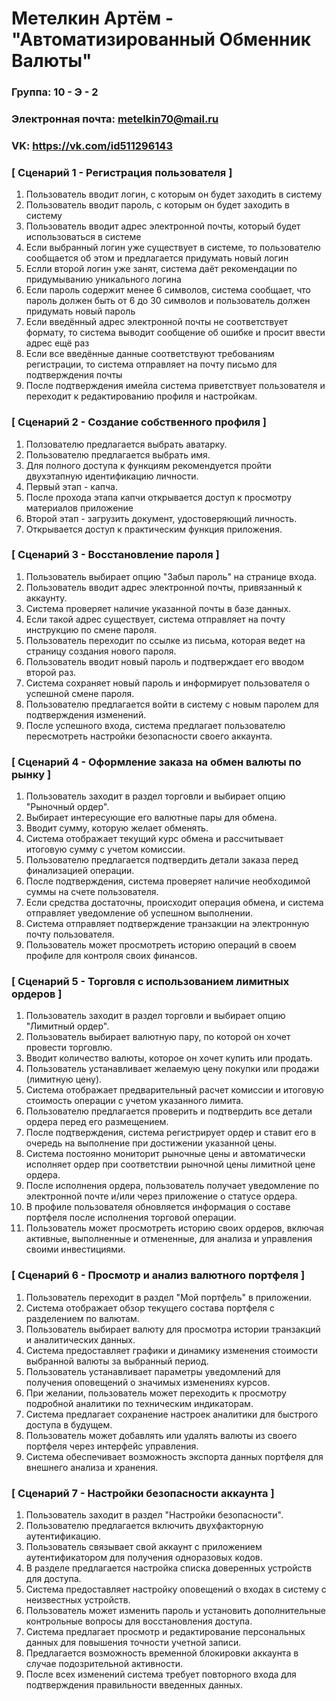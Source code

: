 # Метелкин Артём - "Автоматизированный Обменник Валюты"

### Группа: 10 - Э - 2
### Электронная почта: metelkin70@mail.ru
### VK: https://vk.com/id511296143


### [ Сценарий 1 - Регистрация пользователя ]

1. Пользователь вводит логин, с которым он будет заходить в систему
2. Пользователь вводит пароль, с которым он будет заходить в систему
3. Пользователь вводит адрес электронной почты, который будет использоваться в системе
4. Если выбранный логин уже существует в системе, то пользователю сообщается об этом и предлагается придумать новый логин
5. Еслли второй логин уже занят, система даёт рекомендации по придумыванию уникального логина
6. Если пароль содержит менее 6 символов, система сообщает, что пароль должен быть от 6 до 30 символов и пользователь должен придумать новый пароль
7. Если введённый адрес электронной почты не соответствует формату, то система выводит сообщение об ошибке и просит ввести адрес ещё раз
8. Если все введённые данные соответствуют требованиям регистрации, то система отправляет на почту письмо для подтверждения почты
9. После подтверждения имейла система приветствует пользователя и переходит к редактированию профиля и настройкам.

### [ Сценарий 2 - Создание собственного профиля ]

1. Ползователю предлагается выбрать аватарку.
2. Пользователю предлагается выбрать имя.
3. Для полного доступа к функциям рекомендуется пройти двухэтапную идентификацию личности.
4. Первый этап - капча.
5. После прохода этапа капчи открывается доступ к просмотру материалов приложение
6. Второй этап - загрузить документ, удостоверяющий личность.
7. Открывается доступ к практическим функция приложения.

### [ Сценарий 3 - Восстановление пароля ]

1. Пользователь выбирает опцию "Забыл пароль" на странице входа.
2. Пользователь вводит адрес электронной почты, привязанный к аккаунту.
3. Система проверяет наличие указанной почты в базе данных.
4. Если такой адрес существует, система отправляет на почту инструкцию по смене пароля.
5. Пользователь переходит по ссылке из письма, которая ведет на страницу создания нового пароля.
6. Пользователь вводит новый пароль и подтверждает его вводом второй раз.
7. Система сохраняет новый пароль и информирует пользователя о успешной смене пароля.
8. Пользователю предлагается войти в систему с новым паролем для подтверждения изменений.
9. После успешного входа, система предлагает пользователю пересмотреть настройки безопасности своего аккаунта.

### [ Сценарий 4 - Оформление заказа на обмен валюты по рынку ]

1. Пользователь заходит в раздел торговли и выбирает опцию "Рыночный ордер".
2. Выбирает интересующие его валютные пары для обмена.
3. Вводит сумму, которую желает обменять.
4. Система отображает текущий курс обмена и рассчитывает итоговую сумму с учетом комиссии.
5. Пользователю предлагается подтвердить детали заказа перед финализацией операции.
6. После подтверждения, система проверяет наличие необходимой суммы на счете пользователя.
7. Если средства достаточны, происходит операция обмена, и система отправляет уведомление об успешном выполнении.
8. Система отправляет подтверждение транзакции на электронную почту пользователя.
9. Пользователь может просмотреть историю операций в своем профиле для контроля своих финансов.

### [ Сценарий 5 - Торговля с использованием лимитных ордеров ]

1. Пользователь заходит в раздел торговли и выбирает опцию "Лимитный ордер".
2. Пользователь выбирает валютную пару, по которой он хочет провести торговлю.
3. Вводит количество валюты, которое он хочет купить или продать.
4. Пользователь устанавливает желаемую цену покупки или продажи (лимитную цену).
5. Система отображает предварительный расчет комиссии и итоговую стоимость операции с учетом указанного лимита.
6. Пользователю предлагается проверить и подтвердить все детали ордера перед его размещением.
7. После подтверждения, система регистрирует ордер и ставит его в очередь на выполнение при достижении указанной цены.
8. Система постоянно мониторит рыночные цены и автоматически исполняет ордер при соответствии рыночной цены лимитной цене ордера.
9. После исполнения ордера, пользователь получает уведомление по электронной почте и/или через приложение о статусе ордера.
10. В профиле пользователя обновляется информация о составе портфеля после исполнения торговой операции.
11. Пользователь может просмотреть историю своих ордеров, включая активные, выполненные и отмененные, для анализа и управления своими инвестициями.

### [ Сценарий 6 - Просмотр и анализ валютного портфеля ]

1. Пользователь переходит в раздел "Мой портфель" в приложении.
2. Система отображает обзор текущего состава портфеля с разделением по валютам.
3. Пользователь выбирает валюту для просмотра истории транзакций и аналитических данных.
4. Система предоставляет графики и динамику изменения стоимости выбранной валюты за выбранный период.
5. Пользователь устанавливает параметры уведомлений для получения оповещений о значимых изменениях курсов.
6. При желании, пользователь может переходить к просмотру подробной аналитики по техническим индикаторам.
7. Система предлагает сохранение настроек аналитики для быстрого доступа в будущем.
8. Пользователь может добавлять или удалять валюты из своего портфеля через интерфейс управления.
9. Система обеспечивает возможность экспорта данных портфеля для внешнего анализа и хранения.

### [ Сценарий 7 - Настройки безопасности аккаунта ]

1. Пользователь заходит в раздел "Настройки безопасности".
2. Пользователю предлагается включить двухфакторную аутентификацию.
3. Пользователь связывает свой аккаунт с приложением аутентификатором для получения одноразовых кодов.
4. В разделе предлагается настройка списка доверенных устройств для доступа.
5. Система предоставляет настройку оповещений о входах в систему с неизвестных устройств.
6. Пользователь может изменить пароль и установить дополнительные контрольные вопросы для восстановления доступа.
7. Система предлагает просмотр и редактирование персональных данных для повышения точности учетной записи.
8. Предлагается возможность временной блокировки аккаунта в случае подозрительной активности.
9. После всех изменений система требует повторного входа для подтверждения правильности введенных данных.
